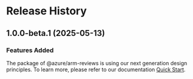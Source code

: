 # Release History
    
## 1.0.0-beta.1 (2025-05-13)

### Features Added

The package of @azure/arm-reviews is using our next generation design principles. To learn more, please refer to our documentation [Quick Start](https://aka.ms/azsdk/js/mgmt/quickstart).

